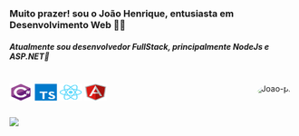 
 
  <div align="left">
  <h3>Muito prazer! sou o João Henrique, entusiasta em Desenvolvimento Web 👩‍💻</h3>
  <h5>Atualmente sou desenvolvedor FullStack, principalmente NodeJs e ASP.NET🚀 </h5>
</div>
<div style="display: inline_block"><br>
  <img align="center" alt="Joao-C#" height="30" width="40" src="https://github.com/devicons/devicon/blob/master/icons/csharp/csharp-original.svg">
  <img align="center" alt="Joao-Ts" height="30" width="40" src="https://raw.githubusercontent.com/devicons/devicon/master/icons/typescript/typescript-plain.svg">
  <img align="center" alt="Joao-React" height="30" width="40" src="https://raw.githubusercontent.com/devicons/devicon/master/icons/react/react-original.svg">
  <img align="center" alt="Joao-Angular" height="30" width="40" src="https://github.com/devicons/devicon/blob/master/icons/angularjs/angularjs-original.svg">
  <img align="right" alt="Joao-pic" height="150" style="border-radius:50px;" src="https://raw.githubusercontent.com/MicaelliMedeiros/micaellimedeiros/master/image/computer-illustration.png">
</div>
  
  ##
 
<div> 
  <a href="https://www.linkedin.com/in/jo%C3%A3o-henrique-pereira-rodrigues-44b18a15b?trk=contact-info" target="_blank"><img src="https://img.shields.io/badge/-LinkedIn-%230077B5?style=for-the-badge&logo=linkedin&logoColor=white" target="_blank"></a>
 
</div>
